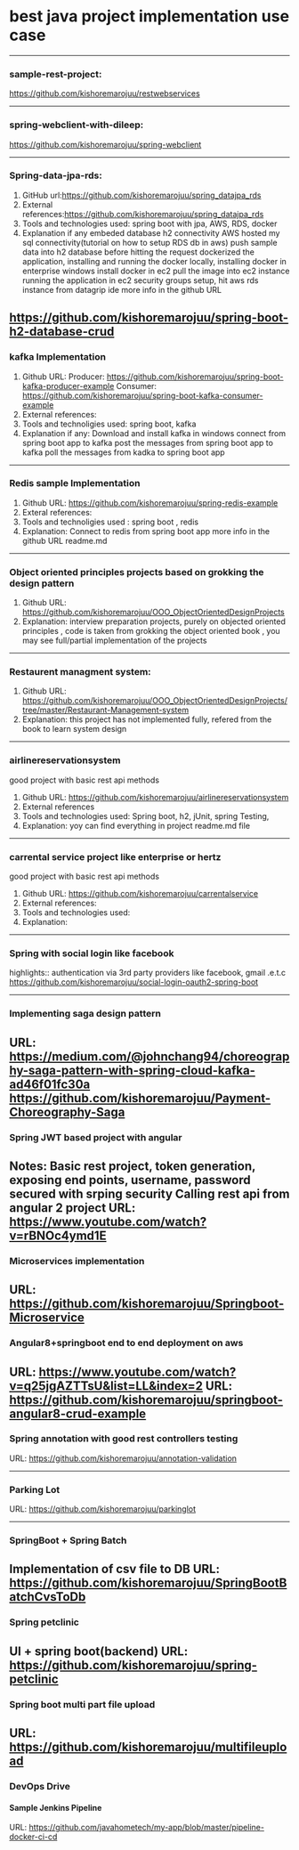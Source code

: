 # best java project implementation use case

 ------------------------------------------------------------------------------------------------------------------------
### sample-rest-project:
https://github.com/kishoremarojuu/restwebservices 

------------------------------------------------------------------------------------------------------------------------
### spring-webclient-with-dileep:
https://github.com/kishoremarojuu/spring-webclient

------------------------------------------------------------------------------------------------------------------------
### Spring-data-jpa-rds:
1. GitHub url:https://github.com/kishoremarojuu/spring_datajpa_rds
2. External references:https://github.com/kishoremarojuu/spring_datajpa_rds
3. Tools and technologies used: spring boot with jpa, AWS, RDS, docker
4. Explanation if any
   embeded database h2 connectivity
   AWS hosted my sql connectivity(tutorial on how to setup RDS db in aws)
   push sample data into h2 database before hitting the request
   dockerized the application, installing and running the docker locally, installing docker in enterprise windows
   install docker in ec2
   pull the image into ec2 instance
   running the application in ec2
   security groups setup, hit aws rds instance from datagrip ide
   more info in the github URL

https://github.com/kishoremarojuu/spring-boot-h2-database-crud
------------------------------------------------------------------------------------------------------------------------
### kafka Implementation
1. Github URL:
   Producer: https://github.com/kishoremarojuu/spring-boot-kafka-producer-example
   Consumer: https://github.com/kishoremarojuu/spring-boot-kafka-consumer-example
2. External references:
3. Tools and technoligies used: spring boot, kafka
4. Explanation if any:
   Download and install kafka in windows
   connect from spring boot app to kafka
   post the messages from spring boot app to kafka
   poll the messages from kadka to spring boot app
------------------------------------------------------------------------------------------------------------------------
### Redis sample Implementation
1. Github URL: https://github.com/kishoremarojuu/spring-redis-example
2. Exteral references:
3. Tools and technoligies used : spring boot , redis
4. Explanation:
   Connect to redis from spring boot app
   more info in the github URL readme.md
------------------------------------------------------------------------------------------------------------------------
### Object oriented principles projects based on grokking the design pattern
1. Github URL: https://github.com/kishoremarojuu/OOO_ObjectOrientedDesignProjects
4. Explanation: interview preparation projects, purely on objected oriented principles ,
   code is taken from grokking the object oriented book , you may see full/partial implementation of the projects
------------------------------------------------------------------------------------------------------------------------

### Restaurent managment system:
1. Github URL: https://github.com/kishoremarojuu/OOO_ObjectOrientedDesignProjects/tree/master/Restaurant-Management-system
2. Explanation: this project has not implemented fully, refered from the book to learn system design

------------------------------------------------------------------------------------------------------------------------
### airlinereservationsystem
good project with basic rest api methods
1. Github URL: https://github.com/kishoremarojuu/airlinereservationsystem
2. External references
3. Tools and technologies used: Spring boot, h2, jUnit, spring Testing,
4. Explanation: yoy can find everything in project readme.md file

------------------------------------------------------------------------------------------------------------------------
### carrental service project like enterprise or hertz
good project with basic rest api methods
1. Github URL: https://github.com/kishoremarojuu/carrentalservice
2. External references:
3. Tools and technologies used:
4. Explanation:
------------------------------------------------------------------------------------------------------------------------
### Spring with social login like facebook
highlights:: authentication via 3rd party providers like facebook, gmail .e.t.c
https://github.com/kishoremarojuu/social-login-oauth2-spring-boot

------------------------------------------------------------------------------------------------------------------------
### Implementing saga design pattern
URL: https://medium.com/@johnchang94/choreography-saga-pattern-with-spring-cloud-kafka-ad46f01fc30a
https://github.com/kishoremarojuu/Payment-Choreography-Saga
------------------------------------------------------------------------------------------------------------------------
### Spring JWT based project with angular
Notes: Basic rest project, token generation, exposing end points, username, password secured with srping security
Calling rest api from angular 2 project
URL: https://www.youtube.com/watch?v=rBNOc4ymd1E
------------------------------------------------------------------------------------------------------------------------
### Microservices implementation
URL: https://github.com/kishoremarojuu/Springboot-Microservice
------------------------------------------------------------------------------------------------------------------------
### Angular8+springboot end to end deployment on aws
URL: https://www.youtube.com/watch?v=q25jgAZTTsU&list=LL&index=2
URL: https://github.com/kishoremarojuu/springboot-angular8-crud-example
------------------------------------------------------------------------------------------------------------------------
### Spring annotation with good rest controllers testing
URL: https://github.com/kishoremarojuu/annotation-validation

------------------------------------------------------------------------------------------------------------------------
### Parking Lot
URL: https://github.com/kishoremarojuu/parkinglot

------------------------------------------------------------------------------------------------------------------------
### SpringBoot + Spring Batch
Implementation of csv file to DB
URL: https://github.com/kishoremarojuu/SpringBootBatchCvsToDb
------------------------------------------------------------------------------------------------------------------------

### Spring petclinic
UI + spring boot(backend)
URL: https://github.com/kishoremarojuu/spring-petclinic
------------------------------------------------------------------------------------------------------------------------

### Spring boot multi part file upload
URL: https://github.com/kishoremarojuu/multifileupload
------------------------------------------------------------------------------------------------------------------------

### DevOps Drive
#### Sample Jenkins Pipeline
URL: https://github.com/javahometech/my-app/blob/master/pipeline-docker-ci-cd